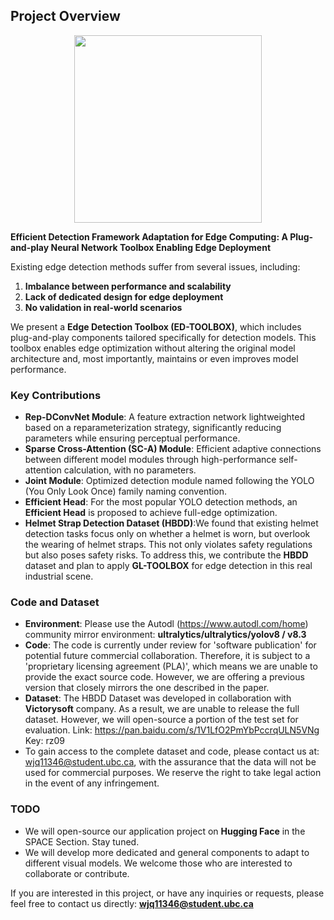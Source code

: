 ## Project Overview
<div align=center>
<img src="https://github.com/user-attachments/assets/a49d7a2b-6010-4a29-bf59-656da7fa5e38" width="300px">
</div>

**Efficient Detection Framework Adaptation for Edge Computing: A Plug-and-play Neural Network Toolbox Enabling Edge Deployment**

Existing edge detection methods suffer from several issues, including:
1. **Imbalance between performance and scalability**
2. **Lack of dedicated design for edge deployment**
3. **No validation in real-world scenarios**

We present a **Edge Detection Toolbox (ED-TOOLBOX)**, which includes plug-and-play components tailored specifically for detection models. This toolbox enables edge optimization without altering the original model architecture and, most importantly, maintains or even improves model performance.

### Key Contributions

- **Rep-DConvNet Module**: A feature extraction network lightweighted based on a reparameterization strategy, significantly reducing parameters while ensuring perceptual performance.
- **Sparse Cross-Attention (SC-A) Module**: Efficient adaptive connections between different model modules through high-performance self-attention calculation, with no parameters.
- **Joint Module**: Optimized detection module named following the YOLO (You Only Look Once) family naming convention.
- **Efficient Head**: For the most popular YOLO detection methods, an **Efficient Head** is proposed to achieve full-edge optimization.
- **Helmet Strap Detection Dataset (HBDD)**:We found that existing helmet detection tasks focus only on whether a helmet is worn, but overlook the wearing of helmet straps. This not only violates safety regulations but also poses safety risks. To address this, we contribute the **HBDD** dataset and plan to apply **GL-TOOLBOX** for edge detection in this real industrial scene.

### Code and Dataset
- **Environment**: Please use the Autodl (https://www.autodl.com/home) community mirror environment: **ultralytics/ultralytics/yolov8 / v8.3** 
- **Code**: The code is currently under review for 'software publication' for potential future commercial collaboration. Therefore, it is subject to a 'proprietary licensing agreement (PLA)', which means we are unable to provide the exact source code. However, we are offering a previous version that closely mirrors the one described in the paper. 
- **Dataset**: The HBDD Dataset was developed in collaboration with **Victorysoft** company. As a result, we are unable to release the full dataset. However, we will open-source a portion of the test set for evaluation. Link: https://pan.baidu.com/s/1V1LfO2PmYbPccrqULN5VNg Key: rz09
- To gain access to the complete dataset and code, please contact us at: wjq11346@student.ubc.ca, with the assurance that the data will not be used for commercial purposes. We reserve the right to take legal action in the event of any infringement.

### TODO

- We will open-source our application project on **Hugging Face** in the SPACE Section. Stay tuned.
- We will develop more dedicated and general components to adapt to different visual models. We welcome those who are interested to collaborate or contribute.

If you are interested in this project, or have any inquiries or requests, please feel free to contact us directly: **wjq11346@student.ubc.ca**
